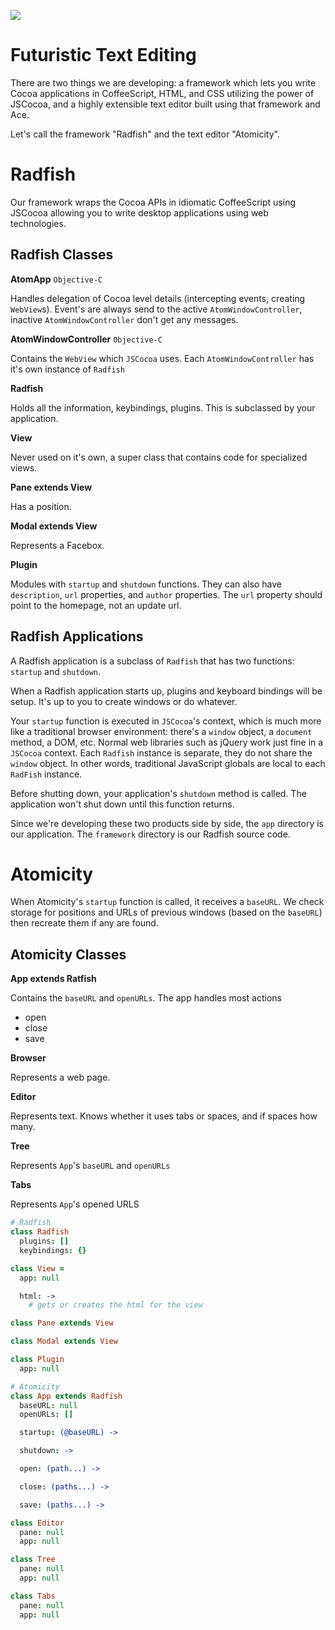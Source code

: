 ![](https://img.skitch.com/20110828-e6a2sk5mqewpfnxb3eeuef112d.png)

# Futuristic Text Editing

There are two things we are developing: a framework which lets you write Cocoa applications in CoffeeScript, HTML, and CSS utilizing the power of JSCocoa, and a highly extensible text editor built using that framework and Ace.

Let's call the framework "Radfish" and the text editor "Atomicity".


# Radfish

Our framework wraps the Cocoa APIs in idiomatic CoffeeScript using JSCocoa allowing you to write desktop applications using web technologies.

## Radfish Classes

**AtomApp** `Objective-C`

Handles delegation of Cocoa level details (intercepting events, creating `WebView`s). Event's are always send to the active `AtomWindowController`, inactive `AtomWindowController` don't get any messages.

**AtomWindowController** `Objective-C`

 Contains the `WebView` which `JSCocoa` uses. Each `AtomWindowController` has it's own instance of `Radfish`

**Radfish**

Holds all the information, keybindings, plugins. This is subclassed by your application.

**View**

Never used on it's own, a super class that contains code for specialized views.

**Pane extends View**

Has a position.

**Modal extends View**

Represents a Facebox.

**Plugin**

Modules with `startup` and `shutdown` functions. They can also have `description`, `url` properties, and `author` properties. The `url` property should point to the homepage, not an update url.

## Radfish Applications

A Radfish application is a subclass of `Radfish` that has two functions: `startup` and `shutdown`.

When a Radfish application starts up, plugins and keyboard bindings will be setup. It's up to you to create windows or do whatever.

Your `startup` function is executed in `JSCocoa`'s context, which is much more like a traditional browser environment: there's a `window` object, a `document` method, a DOM, etc. Normal web libraries such as jQuery work just fine in a `JSCocoa` context. Each `Radfish` instance is separate, they do not share the `window` object. In other words, traditional JavaScript globals are local to each `RadFish` instance.

Before shutting down, your application's `shutdown` method is called. The application won't shut down until this function returns.

Since we're developing these two products side by side, the `app` directory is our application. The `framework` directory is our Radfish source code.

# Atomicity

When Atomicity's `startup` function is called, it receives a `baseURL`. We check storage for positions and URLs of previous windows (based on the `baseURL`) then recreate them if any are found.

## Atomicity Classes

**App extends Ratfish**

Contains the `baseURL` and `openURLs`. The app handles most actions

* open
* close
* save

**Browser**

Represents a web page.

**Editor**

Represents text. Knows whether it uses tabs or spaces, and if spaces how many.

**Tree**

Represents `App`'s `baseURL` and `openURLs`

**Tabs**

Represents `App`'s opened URLS


```coffeescript
# Radfish
class Radfish
  plugins: []
  keybindings: {}

class View =
  app: null

  html: ->
    # gets or creates the html for the view

class Pane extends View

class Modal extends View

class Plugin
  app: null

# Atomicity
class App extends Radfish
  baseURL: null
  openURLs: []

  startup: (@baseURL) ->

  shutdown: ->

  open: (path...) ->

  close: (paths...) ->

  save: (paths...) ->

class Editor
  pane: null
  app: null

class Tree
  pane: null
  app: null

class Tabs
  pane: null
  app: null
```
